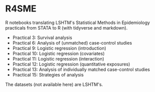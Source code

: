 # R4SME
R notebooks translating LSHTM's Statistical Methods in Epidemiology practicals from STATA to R (with tidyverse and markdown).

* Practical 3: Survival analysis
* Practical 6: Analysis of (unmatched) case-control studies
* Practical 9: Logistic regression (introduction)
* Practical 10: Logistic regression (covariates)
* Practical 11: Logistic regression (interaction)
* Practical 12: Logistic regression (quantitative exposures)
* Practical 13: Analysis of individually matched case-control studies
* Practical 15: Strategies of analysis

The datasets (not available here) are LSHTM's.
